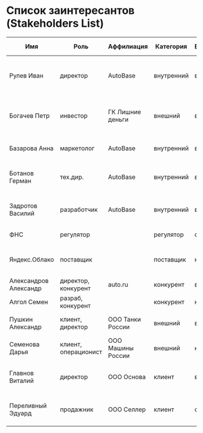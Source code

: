 # Список заинтересантов (Stakeholders List)

| Имя                   | Роль                 | Аффилиация        | Категория  | Влияние | Интерес | Интересы                                       | Контакты                | Частота контактов   | Дополнительно                                             |
|-----------------------|----------------------|-------------------|------------|---------|---------|------------------------------------------------|-------------------------|---------------------|-----------------------------------------------------------|
| Рулев Иван            | директор             | AutoBase          | внутренний | высокое | высокий | состояние проекта, сроки, проблемы, зп         | Rulev@email.dom         | ежедневно           |                                                           |
| Богачев Петр          | инвестор             | ГК Лишние деньги  | внешний    | высокое | средний | бюджет, расходы, сроки завершения, окупаемость | +7 111 111 11111        | еженедельно         |                                                           |
| Базарова Анна         | маркетолог           | AutoBase          | внутренний | высокое | высокий | разработка, бюджет, сроки, зп                  | telegram: @BazarovaAnna | ежедневно           |                                                           |
| Ботанов Герман        | тех.дир.             | AutoBase          | внутренний | высокое | высокий | маркетинг, бюджет, требования, зп              | botan@email.dom         | ежедневно           |                                                           |
| Задротов Василий      | разработчик          | AutoBase          | внутренний | высокое | высокий | маркетинг, архитектура, требования, зп         | zadrot@email.dom        | ежедневно           |                                                           |
| ФНС                   | регулятор            |                   | регулятор  | среднее | низкий  | оплата налогов                                 | https://www.nalog.gov.ru/ | ежеквартально       |                                                           |
| Яндекс.Облако         | поставщик            |                   | поставщик  | низкое  | нет     | оплата счетов, соблюдение законов              | https://cloud.yandex.ru/  | нет                 |                                                           |
| Александров Александр | директор, конкурент  | auto.ru           | конкурент  | высокое | средний | захват рынка                                   |                           | нет                 |                                                           |
| Алгол Семен           | разраб, конкурент    |                   | конкурент  | низкое  | средний | повышение зп                                   |                           | нет                 |                                                           |
| Пушкин Александр      | клиент, директор     | ООО Танки России  | внешний    | высокое | высокий | сроки, функции, стоимость                      | pushkin@client.dom        | еженедельно         |                                                           |
| Семенова Дарья        | клиент, операционист | ООО Машины России | внешний    | низкое  | низкий  | функции                                        | semenova@client.dom       | нет                 |                                                           |
| Главнов Виталий       | директор             | ООО Основа        | клиент     | высокое | средний | повышение продаж, повышение качества           | +7 777 777 77 77          | Не чаще раз в месяц |                                                           |
| Переливный Эдуард     | продажник            | ООО Селлер        | клиент     | среднее | высокий | повышение продаж, повышение качества           | +7 777 777 77 77          | Раз в неделю        |                                                           |
